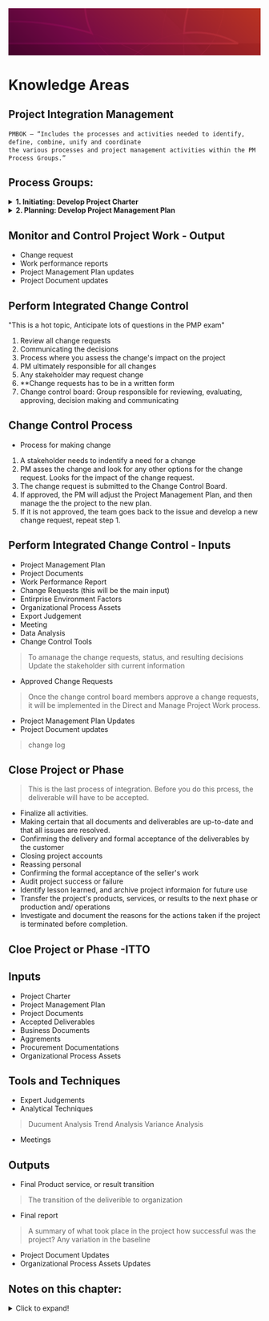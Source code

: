 <img src="header.png">

# Knowledge Areas 

## Project Integration Management 
```
PMBOK – “Includes the processes and activities needed to identify, define, combine, unify and coordinate 
the various processes and project management activities within the PM Process Groups.”
```
## Process Groups:
<details>
  <summary> <b> 1. Initiating: Develop Project Charter</b></summary>

<h3> Initiating: Develop Project Charter </h3>
<ul>
  <li> The process of developing a document to formally authorize a project or a phase </li>
  <li> Outlines the project objectives </li>
  <li> Defines the authority of the project manager</li>
  <li> Provides the project manager with the authority to put the resources together to project activities</li>
  <li> Establishes a direct link between the project and the strategic objectives of the organization and assures the organizational commitment to the project</li>
  <li> The approved project charter formally initiates the project</li>
</ul> 

<h3> Inputs:</h3> 

<ul>
  <li> <b>Business Documents: </b> Contain specific information as to why a project should be initiated. There are two main documents the business case and the benefits management plan. 
    <ul>
      <li> <b>Business Case: </b> Necessary information that determines whether or not the project is worth the required investment. Eg: Market Demand, Customer Request, Organizational Need, Legal requirement </li>
      <li> <b> Project Benefits Management Plan: </b> Describes the main benefits that the project will produce once it is completed and how to measure the benefits. The project benefit could be the product, service, or result. It maybe created by doing a cost-benefit analysis a project.
    </ul>
  </li>
  
  <li> <b> Agreements:</b>
  <ul>
    <li> Service Level Agreements (SLA) </li>
    <li> Letters of intent </li>
   <li> Contract between the internal and external customer </li>
    <li> Work required to be performed for payment </li>
  </ul>
  </li>
  
  <li> <b> Enterprise Environmental Factors</b> </li>
  <li> <b> Organizational Process Assets </b></li>

  <li> <b> Project selection Methods: </b>
  <ul>
    <li> Benifit Cost Ratio (BCR): Ratio of benifit to cost. </li>
    <li> Economic Value Add (EVA): How much value a project has created for its shareholders </li>
    <li> Internal Rate of Return (IRR): The Projects return as an interest rate in percent </li>
    <li> Opportunity Cost, (Smaller is better) </li>
    <li> Payback Period, (Quicker is better) </li>
    <li> Present value (time value of money) and Net Present Value (time value of money w/costs factored in </li> 
    <li> ROI, (Return on Investment) </li> 
  </ul>
  </li>
  </ul>

<h3> Tools and Techniques:</h3>
<ul>
  <li> <b> Expert Judgment </b></li>
  <li> <b> Meetings </b></li>
  <li> <b> Data Gathering: </b> Techniques such as brainstorming, focus groups, and interviews. </li>
  <li> <b> Interpersonal and Team Skills :</b> Guide the development of the project, (Project Meetings, brainstorming, problem solving, & conflict resolution). Meeting management techniques will be needed in order to ensure meetings are run properly. </li>
</ul>

<h3> Output: </h3>
<ul>
<li> <b> Project Charter</b> 
     <ul>
       <li> Formally authorizes the existence of the project and it assigns the Project Manager and their Authority Level </li>
       <li> Signed by the organization Senior Management </li>
       <li> High Level requirements & risks </li>
       <li> Preliminary Project Budget and Schedule </li>
       <li> Project Purpose or justification </li>
     </ul>
</li>
<li> <b> Assumption Log: </b> A list of things that you perceive to be true (assumptions) and things that might constrain the project. </li>
</ul>
</details>

<details>
  <summary> <b> 2. Planning: Develop Project Management Plan </b></summary>

<h2>Planning: Develop Project Management Plan </h2>

<ul>
  <li> Process of defining, preparing, and coordinating all plan components and consolidating them into an integrated project management plan. </li>
  <li> Comprehensive document that outlines the basis of all project work and how the work will be performed </li>
  <li> Either summary or detailed </li> 
  <li> Contains Bbselines and plans </li>
  
</ul> 

<h3> Inputs:</h3> 

<ul>
  <li> <b> Project Charter: </b> Previous process (Develop Project Charter) </li>
  <li> <b> Outputs from other Planning Processes: </b> Outputs such as baselines and subsidiary management plans from the scope, time, cost, quality, risk, human resource, communication, procurement, and stakeholder planning processes are consolidated to create the Project Management Plan. </li>
  <li> <b> Enterprise Environmental Factors </b> </li>
  <li> <b> Organizational Process Assets </b> </li>
</ul>
  

<h3> Tools and Techniques:</h3> 

<ul>
  <li> Expert Judgment </li>
  <li> Data Gathering: Brainstorming, Checklists, Focus groups, Interview </li> 
  <li> Interpersonal and Team Skills: Conflict Management, Facilitation, Meeting Management </li> 
  <li> Meetings: Kick-off meeting </li>
</ul>


<h3> Outputs:</h3> 
<b> Project Management Plan </b> 
      > Outlines how the project is executed, monitored and controlled, and closed\
      > 4 Baselines: Scope, Schedule, Cost and Performance measurement\
      > 14 subsidiary plans\
      > Approved by either the Project Manager, Sponsor, Functional Manager, Program Manager, or in rare instances Senior Management\
      > Provides Guidance on project execution\
      > Formal Written piece of communication\
      > Only changed when a change request is generated and approved by the change control board\
  
    
    
</details>



## Monitor and Control Project Work - Output
* Change request 
* Work performance reports
* Project Management Plan updates
* Project Document updates

## Perform Integrated Change Control
"This is a hot topic, Anticipate lots of questions in the PMP exam"
1. Review all change requests
2. Communicating the decisions
3. Process where you assess the change's impact on the project
4. PM ultimately responsible for all changes
5. Any stakeholder may request change
6. **Change requests has to be in a written form
7. Change control board: Group responsible for reviewing, evaluating, approving, decision making and communicating

## Change Control Process
* Process for making change
1. A stakeholder needs to indentify a need for a change
2. PM asses the change and look for any other options for the change request.  Looks for the impact of the change request.
3. The change request is submitted to the Change Control Board.
4. If approved, the PM will adjust the Project Management Plan, and then manage the the project to the new plan.
5. If it is not approved, the team goes back to the issue and develop a new change request, repeat step 1.


## Perform Integrated Change Control - Inputs
* Project Management Plan
* Project Documents
* Work Performance Report
* Change Requests  (this will be the main input)
* Entirprise Environment Factors
* Organizational Process Assets
* Export Judgement
* Meeting
* Data Analysis
* Change Control Tools
> To amanage the change requests, status, and resulting decisions\
> Update the stakeholder sith current information
* Approved Change Requests
> Once the change control board members approve a change requests, it will be implemented in the Direct and Manage Project Work process.
* Project Management Plan Updates
* Project Document updates
> change log

## Close Project or Phase
> This is the last process of integration. Before you do this prcess, the deliverable will have to be accepted.
* Finalize all activities.
* Making certain that all documents and deliverables are up-to-date and that all issues are resolved.
* Confirming the delivery and formal acceptance of the deliverables by the customer
* Closing project accounts
* Reassing personal
* Confirming the formal acceptance of the seller's work
* Audit project success or failure
* Identify lesson learned, and archive project informaion for future use
* Transfer the project's products, services, or results to the next phase or production and/ operations
* Investigate and document the reasons for the actions taken if the project is terminated before completion.

## Cloe Project or Phase -ITTO

## Inputs
* Project Charter
* Project Management Plan
* Project Documents
* Accepted Deliverables
* Business Documents
* Aggrements
* Procurement Documentations
* Organizational Process Assets

## Tools and Techniques
* Expert Judgements
* Analytical Techniques
> Ducument Analysis
> Trend Analysis
> Variance Analysis
* Meetings

## Outputs
* Final Product service, or result transition
> The transition of the deliverible to organization
* Final report
> A summary of what took place in the project
> how successful was the project?
> Any variation in the baseline
* Project Document Updates
* Organizational Process Assets Updates


## Notes on this chapter:
<details>
  <summary>Click to expand!</summary>

* **CBR** : Benefit-Cost Ratio, the bigger the number the better is the project
* **Business Document** is where the outline of the project is stated
* **An assumption og** is used to track all assumptions made throughout the project 
* The tool that is used for arranging a team with different skill set is a focus group, which is part of **Data Gathering**. “Meeting” and “interpersonal and team skills” do not involve a focus group.
* The **project management plan** contains the change management plan. 
Once a **change request** has been approved in the perform integrated change control process, the project manager will then execute the change in the **direct and manage project work process**
* Once a **Change  request** has been approved or rejected the project manager should update the *change log* to reflect the status of the change. 
* Once a deliverable has been accepted, the project manager should then conduct the **close project or phase** process. 
* **Explicit knowledge** is gained from words, pictures, and numbers, such as reading books. **Tacit** is generally from beliefs, insights, and experiences. 
* The first step in managing any issues on a project is to add it to the **issue log**. From there, the PM can get a **change request** to either change the vendor or add more time to the project. Once a change request has been approved, then the PM can update the **project management plan**.
* **The work performance data** will describe what is happening to the deliverable as it is being done.
* The **project charter** is used to authorize a project. 
* The **project management plan** and **stakeholder register** come after the charter is created. 
* The **business documents* are an input to create project charters.
* The **change management plan** is a part of the **project management plan** that will describes how to manage changes on a project. That includes getting them requested, assessed, approved, or rejected. 
* Once new knowledge has been acquired, the project manager should update the **lesson learned register**. 
* You should never stop work on a project without first understanding the impact of a change on a project. Never take action without first reviewing and assessing your information.
* The **final report** is an output of the close project or phase process that will document what happened on the project. 
* **Trend analysis** is used to analyze when a trend might be forming and where it’s going. **Variance analysis** is only used to find a variance, not to predict it. 


</details>







